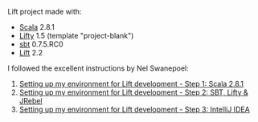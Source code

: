 Lift project made with:

* [Scala](http://scala-lang.org/) 2.8.1
* [Lifty](http://lifty.org/) 1.5 (template "project-blank")
* [sbt](http://code.google.com/p/simple-build-tool/) 0.7.5.RC0
* [Lift](http://liftweb.net/) 2.2

I followed the excellent instructions by Nel Swanepoel:

1. [Setting up my environment for Lift development - Step 1: Scala 2.8.1](http://scalingtheweb.posterous.com/setting-up-my-environment-for-lift-developmen)
1. [Setting up my environment for Lift development - Step 2: SBT, Lifty & JRebel](http://scalingtheweb.posterous.com/setting-up-my-environment-for-lift-developmen-0)
1. [Setting up my environment for Lift development - Step 3: IntelliJ IDEA](http://scalingtheweb.posterous.com/setting-up-my-environment-for-lift-developmen-2)

